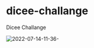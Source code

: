 # dicee-challange
 Dicee Challange

![2022-07-14-11-36-](https://user-images.githubusercontent.com/65050139/178939918-226c0b94-f6c1-4151-bce1-f079e06817e4.png)
